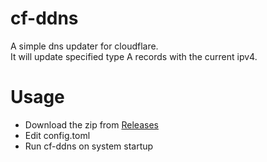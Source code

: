 # cf-ddns

A simple dns updater for cloudflare.  
It will update specified type A records with the current ipv4.

# Usage

- Download the zip from [Releases](https://github.com/keifufu/cf-ddns/releases)
- Edit config.toml
- Run cf-ddns on system startup
